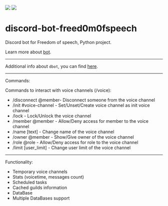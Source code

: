 <p align="left"> 
    <img src="https://github.com/freed0m0fspeech/dbot/actions/workflows/fly.yml/badge.svg" />
    <img src="https://uptime.betterstack.com/status-badges/v1/monitor/sjz7.svg">
</p>

discord-bot-freed0m0fspeech
========================

Discord bot for Freedom of speech, Python project.

Learn more about [bot](https://github.com/pr0stre1/dbot/releases).

---------------

Additional info about ``dbot``, you can find [here](https://github.com/pr0stre1/dbot/releases).

---------------

Commands:

  Commands to interact with voice channels (/voice):

  * /disconnect @member- Disconnect someone from the voice channel
  * /init #voice-channel - Set/Unset/Create voice channel as init voice channel
  * /lock - Lock/Unlock the voice channel
  * /member @member - Allow/Deny access for member to the voice channel
  * /name [text] - Change name of the voice channel
  * /owner @member - Show/Give owner of the voice channel
  * /role @role - Allow/Deny access for role to the voice channel 
  * /limit [user_limit] - Change user limit of the voice channel

---------------

Functionality:

  * Temporary voice channels
  * Stats (voicetime, messages count)
  * Scheduled tasks
  * Cached guilds information
  * DataBase
  * Multiple DataBases support
